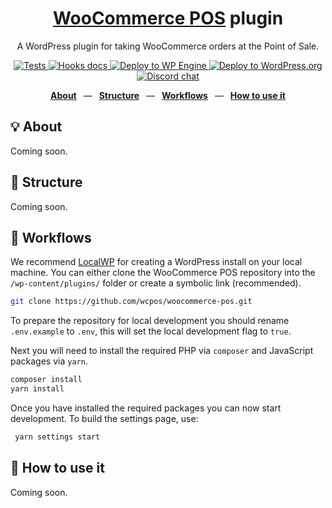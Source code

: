 <div align="center">
  <h1><a href="https://wcpos.com">WooCommerce POS</a> plugin</h1>
  <p>A WordPress plugin for taking WooCommerce orders at the Point of Sale.</p>
  <p>
    <a href="https://github.com/wcpos/woocommerce-pos/actions/workflows/tests.yml">
      <img src="https://github.com/wcpos/woocommerce-pos/actions/workflows/tests.yml/badge.svg" alt="Tests" />
    </a>
    <a href="https://wcpos.github.io/woocommerce-pos">
      <img src="https://github.com/wcpos/woocommerce-pos/actions/workflows/build-docs.yml/badge.svg" alt="Hooks docs" />
    </a>
    <a href="https://wcposdev.wpengine.com/pos">
      <img src="https://github.com/wcpos/woocommerce-pos/actions/workflows/wp-engine.yml/badge.svg" alt="Deploy to WP Engine" />
    </a>
    <a href="https://wordpress.org/plugins/woocommerce-pos/">
      <img src="https://github.com/wcpos/woocommerce-pos/actions/workflows/wporg-deploy.yml/badge.svg" alt="Deploy to WordPress.org" />
    </a>
    <a href="https://wcpos.com/discord">
      <img src="https://img.shields.io/discord/711884517081612298?color=%237289DA&label=WCPOS&logo=discord&logoColor=white" alt="Discord chat" />
    </a>
  </p>
  <p>
    <a href="https://github.com/wcpos/woocommerce-pos#-structure"><b>About</b></a>
    &ensp;&mdash;&ensp;
    <a href="https://github.com/wcpos/woocommerce-pos#-structure"><b>Structure</b></a>
    &ensp;&mdash;&ensp;
    <a href="https://github.com/wcpos/woocommerce-pos#-workflows"><b>Workflows</b></a>
    &ensp;&mdash;&ensp;
    <a href="https://github.com/wcpos/woocommerce-pos#-how-to-use-it"><b>How to use it</b></a>
  </p>
</div>

## 💡 About

Coming soon.

## 📁 Structure

Coming soon.

## 👷 Workflows

We recommend [LocalWP](https://localwp.com/) for creating a WordPress install on your local machine. 
You can either clone the WooCommerce POS repository into the `/wp-content/plugins/` folder or create a symbolic link (recommended).

```sh
git clone https://github.com/wcpos/woocommerce-pos.git
```

To prepare the repository for local development you should rename `.env.example` to `.env`, this will set the local development flag to `true`.

Next you will need to install the required PHP via `composer` and JavaScript packages via `yarn`.

```sh
composer install
yarn install
```

Once you have installed the required packages you can now start development. To build the settings page, use: 

```sh
 yarn settings start
```

## 🚀 How to use it

Coming soon.

